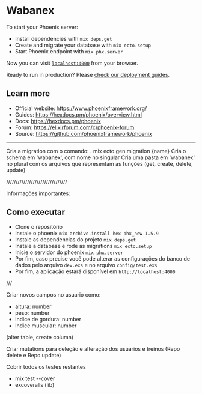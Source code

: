 # Wabanex

To start your Phoenix server:

  * Install dependencies with `mix deps.get`
  * Create and migrate your database with `mix ecto.setup`
  * Start Phoenix endpoint with `mix phx.server`

Now you can visit [`localhost:4000`](http://localhost:4000) from your browser.

Ready to run in production? Please [check our deployment guides](https://hexdocs.pm/phoenix/deployment.html).

## Learn more

  * Official website: https://www.phoenixframework.org/
  * Guides: https://hexdocs.pm/phoenix/overview.html
  * Docs: https://hexdocs.pm/phoenix
  * Forum: https://elixirforum.com/c/phoenix-forum
  * Source: https://github.com/phoenixframework/phoenix


---

Cria a migration com o comando:
 . mix ecto.gen.migration {name}
Cria o schema em 'wabanex', com nome no singular
Cria uma pasta em 'wabanex' no plural com os arquivos que representam as funções (get, create, delete, update)

////////////////////////////////

Informações importantes:

## Como executar

- Clone o repositório
- Instale o phoenix `mix archive.install hex phx_new 1.5.9`
- Instale as dependencias do projeto `mix deps.get`
- Instale a database e rode as migrations `mix ecto.setup`
- Inicie o servidor do phoenix `mix phx.server`
- Por fim, caso precise você pode alterar as configurações do banco de dados pelo arquivo `dev.exs` e no arquivo `config/test.exs`
- Por fim, a aplicação estará disponível em `http://localhost:4000`


///

Criar novos campos no usuario como:
 - altura: number
 - peso: number
 - indice de gordura: number
 - indice muscular: number

 (alter table, create column)

Criar mutations para deleção e alteração dos usuarios e treinos
 (Repo delete e Repo update)

Cobrir todos os testes restantes
 - mix test --cover
 - excoveralls (lib)